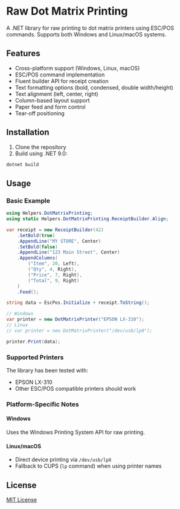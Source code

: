 # Raw Dot Matrix Printing

A .NET library for raw printing to dot matrix printers using ESC/POS commands. Supports both Windows and Linux/macOS systems.

## Features

- Cross-platform support (Windows, Linux, macOS)
- ESC/POS command implementation
- Fluent builder API for receipt creation
- Text formatting options (bold, condensed, double width/height)
- Text alignment (left, center, right)
- Column-based layout support
- Paper feed and form control
- Tear-off positioning

## Installation

1. Clone the repository
2. Build using .NET 9.0:
```sh
dotnet build
```

## Usage

### Basic Example

```csharp
using Helpers.DotMatrixPrinting;
using static Helpers.DotMatrixPrinting.ReceiptBuilder.Align;

var receipt = new ReceiptBuilder(42)
    .SetBold(true)
    .AppendLine("MY STORE", Center)
    .SetBold(false)
    .AppendLine("123 Main Street", Center)
    .AppendColumns(
        ("Item", 20, Left),
        ("Qty", 4, Right),
        ("Price", 7, Right),
        ("Total", 9, Right)
    )
    .Feed();

string data = EscPos.Initialize + receipt.ToString();

// Windows
var printer = new DotMatrixPrinter("EPSON LX-310");
// Linux
// var printer = new DotMatrixPrinter("/dev/usb/lp0");

printer.Print(data);
```

### Supported Printers

The library has been tested with:
- EPSON LX-310
- Other ESC/POS compatible printers should work

### Platform-Specific Notes

#### Windows
Uses the Windows Printing System API for raw printing.

#### Linux/macOS
- Direct device printing via `/dev/usb/lpX` 
- Fallback to CUPS (`lp` command) when using printer names

## License

[MIT License](LICENSE)
